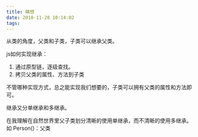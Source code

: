 ```yaml
---
title: 瞎想
date: 2018-11-28 10:14:02
tags:
---
```

从类的角度，父类和子类，子类可以继承父类。

js如何实现继承：
1. 通过原型链，逐级查找。
2. 拷贝父类的属性、方法到子类

不管哪种实现方式，总之能实现我们想要的，子类可以拥有父类的属性和方法即可。

继承又分单继承和多继承。

在我理解在自然世界里父子类划分清晰的使用单继承，而不清晰的使用多继承。
如
Person()：父类
 
